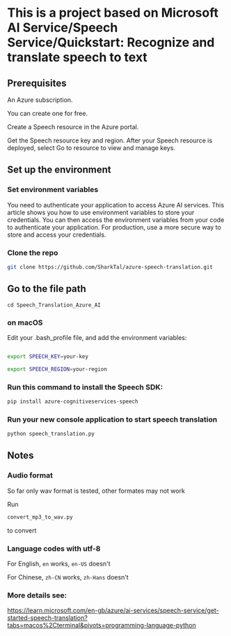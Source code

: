 # This is a project based on Microsoft AI Service/Speech Service/Quickstart: Recognize and translate speech to text

## Prerequisites

An Azure subscription. 

You can create one for free.

Create a Speech resource in the Azure portal.

Get the Speech resource key and region. After your Speech resource is deployed, select Go to resource to view and manage keys.


## Set up the environment

### Set environment variables

You need to authenticate your application to access Azure AI services. This article shows you how to use environment variables to store your credentials. You can then access the environment variables from your code to authenticate your application. For production, use a more secure way to store and access your credentials.

### Clone the repo

```Bash
git clone https://github.com/SharkTal/azure-speech-translation.git
```
## Go to the file path

```Base
cd Speech_Translation_Azure_AI
```

### on macOS

Edit your .bash_profile file, and add the environment variables:

```Bash

export SPEECH_KEY=your-key

export SPEECH_REGION=your-region

 ```

### Run this command to install the Speech SDK:

```Bash
pip install azure-cognitiveservices-speech
```

### Run your new console application to start speech translation

```Bash
python speech_translation.py
```

## Notes

### Audio format

So far only wav format is tested, other formates may not work

Run

```Bash
convert_mp3_to_wav.py
```

to convert

### Language codes with utf-8

For English, `en` works, `en-US` doesn't

For Chinese, `zh-CN` works, `zh-Hans` doesn't

### More details see: 

https://learn.microsoft.com/en-gb/azure/ai-services/speech-service/get-started-speech-translation?tabs=macos%2Cterminal&pivots=programming-language-python

